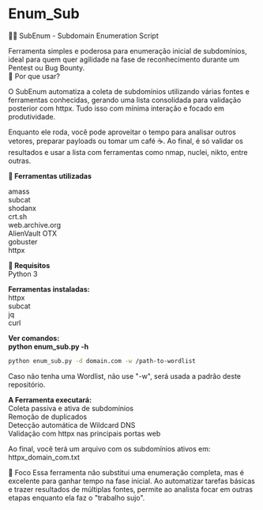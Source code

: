 # Enum_Sub

🕵️‍♂️ SubEnum - Subdomain Enumeration Script

Ferramenta simples e poderosa para enumeração inicial de subdomínios, ideal para quem quer agilidade na fase de reconhecimento durante um Pentest ou Bug Bounty.<br>
🚀 Por que usar?

O SubEnum automatiza a coleta de subdomínios utilizando várias fontes e ferramentas conhecidas, gerando uma lista consolidada para validação posterior com httpx. Tudo isso com mínima interação e focado em produtividade.

Enquanto ele roda, você pode aproveitar o tempo para analisar outros vetores, preparar payloads ou tomar um café ☕. Ao final, é só validar os resultados e usar a lista com ferramentas como nmap, nuclei, nikto, entre outras.

<b>🔧 Ferramentas utilizadas</b>

amass<br>
subcat<br>
shodanx<br>
crt.sh<br>
web.archive.org<br>
AlienVault OTX<br>
gobuster<br>
httpx<br>

<b>📂 Requisitos<br></b>
Python 3

<b>Ferramentas instaladas:<br></b>
httpx<br>
subcat<br>
jq<br>
curl<br>

<b>Ver comandos:<br></b>
<b>python enum_sub.py -h</b>
```bash
python enum_sub.py -d domain.com -w /path-to-wordlist
```
Caso não tenha uma Wordlist, não use "-w", será usada a padrão deste repositório.

<b>A Ferramenta executará:<br></b>
Coleta passiva e ativa de subdomínios<br>
Remoção de duplicados<br>
Detecção automática de Wildcard DNS<br>
Validação com httpx nas principais portas web<br>

Ao final, você terá um arquivo com os subdomínios ativos em:<br>
httpx_domain_com.txt

🎯 Foco
Essa ferramenta não substitui uma enumeração completa, mas é excelente para ganhar tempo na fase inicial. Ao automatizar tarefas básicas e trazer resultados de múltiplas fontes, permite ao analista focar em outras etapas enquanto ela faz o "trabalho sujo".

